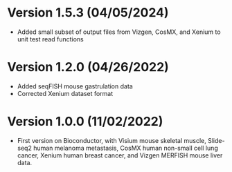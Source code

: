 # Version 1.5.3 (04/05/2024)
* Added small subset of output files from Vizgen, CosMX, and Xenium to unit test
read functions

# Version 1.2.0 (04/26/2022)
* Added seqFISH mouse gastrulation data
* Corrected Xenium dataset format

# Version 1.0.0 (11/02/2022)
* First version on Bioconductor, with Visium mouse skeletal muscle, Slide-seq2 human melanoma metastasis, CosMX human non-small cell lung cancer, Xenium human breast cancer, and Vizgen MERFISH mouse liver data.
